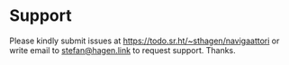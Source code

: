 # Support

Please kindly submit issues at https://todo.sr.ht/~sthagen/navigaattori or write email to stefan@hagen.link to request support. Thanks.
